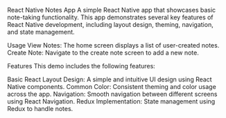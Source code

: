 React Native Notes App
A simple React Native app that showcases basic note-taking functionality. 
This app demonstrates several key features of React Native development, including layout design, theming, navigation, and state management.

Usage
View Notes: The home screen displays a list of user-created notes.
Create Note: Navigate to the create note screen to add a new note.

Features
This demo includes the following features:

Basic React Layout Design: A simple and intuitive UI design using React Native components.
Common Color: Consistent theming and color usage across the app.
Navigation: Smooth navigation between different screens using React Navigation.
Redux Implementation: State management using Redux to handle notes.
